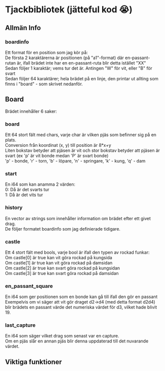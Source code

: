 # Tjackbibliotek (jätteful kod 😭)
## Allmän Info
### boardinfo
Ett format för en position som jag kör på:\
De första 2 karaktärerna är positionen (på "a1"-format) där en-passant-rutan är, ifall brädet inte har en en-passant-ruta blir detta istället "XX" \
Sedan följer 1 karaktär; vems tur det är. Antingen "W" för vit, eller "B" för svart \
Sedan följer 64 karaktärer; hela brädet på en linje, den printar ut allting som finns i "board" - som skrivet nedanför.
## Board
Brädet innehåller 6 saker:
### board
Ett 64 stort fält med chars, varje char är vilken pjäs som befinner sig på en plats. \
Conversion från koordinat (x, y) till position är 8*x+y\
Liten bokstav betyder att pjäsen är vit och stor bokstav betyder att pjäsen är svart (ex 'p' är vit bonde medan 'P' är svart bonde)\
'p' - bonde, 'r' - torn, 'b' - löpare, 'n' - springare, 'k' - kung, 'q' - dam
### start
En i64 som kan anamma 2 värden: \
0: Då är det svarts tur \
1: Då är det vits tur
### history
En vector av strings som innehåller information om brädet efter ett givet drag.\
De följer formatet boardinfo som jag definierade tidigare.
### castle
Ett 4 stort fält med bools, varje bool är ifall den typen av rockad funkar:\
Om castle[0] är true kan vit göra rockad på kungsida \
Om castle[1] är true kan vit göra rockad på damsidan \
Om castle[2] är true kan svart göra rockad på kungsidan \
Om castle[3] är true kan svart göra rockad på damsidan
### en_passant_square
En i64 som ger positionen som en bonde kan gå till ifall den gör en passant\
Exempelvis om vi säger att vit gör draget d2->d4 (med detta format d2d4) blir brädets en passant värde det numeriska värdet för d3, vilket hade blivit 19.
### last_capture
En i64 som säger vilket drag som senast var en capture.\
Om en pjäs slår en annan pjäs blir denna uppdaterad till det nuvarande värdet.
## Viktiga funktioner
### 
